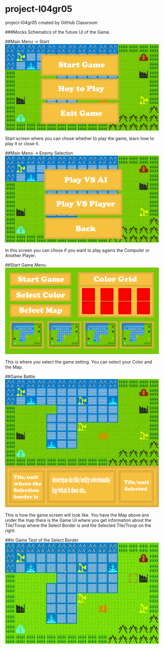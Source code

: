 # project-l04gr05
project-l04gr05 created by GitHub Classroom

###Mocks
Schematics of the future UI of the Game.

##Main Menu -> Start
![Main Menu](docs/MainMenu.png)

Start screen where you can chose whether to play the game, learn how to play it or close it.

##Main Meno -> Enemy Selection
![Main Menu GAmer Selection](docs/MainMenu2.png)

In this screen you can chose if you want to play agains the Computer or Another Player.

##Start Game Menu
![Start Game Menu](docs/StartGameMenu.png)

This is where you select the game setting. You can select your Color and the Map. 

##Game Battle
![Game UI](docs/BattleUI.png)

This is how the game screen will look like. You have the Map above ans under the map there is the Game UI where you get information about the Tile/Troop where the Select Border is and the Selected Tile/Troop on the right. 

##In Game Test of the Select Border
![First Game Play Test](docs/GamePLayTeste_1.gif)